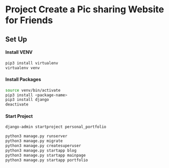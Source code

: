 # Project Create a Pic sharing Website for Friends

## Set Up
#### Install VENV
```bash
pip3 install virtualenv
virtualenv venv
```

#### Install Packages
```bash
source venv/bin/activate
pip3 install <package-name>
pip3 install django
deactivate
```

#### Start Project
```bash
django-admin startproject personal_portfolio
```
```python
python3 manage.py runserver
python3 manage.py migrate
python3 manage.py createsuperuser
python3 manage.py startapp blog
python3 manage.py startapp mainpage
python3 manage.py startapp portfolio
```
